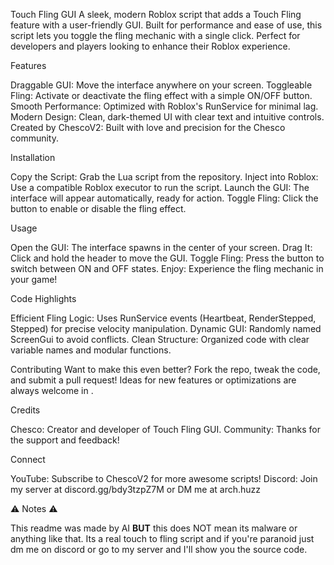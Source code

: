 Touch Fling GUI
A sleek, modern Roblox script that adds a Touch Fling feature with a user-friendly GUI. Built for performance and ease of use, this script lets you toggle the fling mechanic with a single click. Perfect for developers and players looking to enhance their Roblox experience.

Features

Draggable GUI: Move the interface anywhere on your screen.
Toggleable Fling: Activate or deactivate the fling effect with a simple ON/OFF button.
Smooth Performance: Optimized with Roblox's RunService for minimal lag.
Modern Design: Clean, dark-themed UI with clear text and intuitive controls.
Created by ChescoV2: Built with love and precision for the Chesco community.

Installation

Copy the Script: Grab the Lua script from the repository.
Inject into Roblox: Use a compatible Roblox executor to run the script.
Launch the GUI: The interface will appear automatically, ready for action.
Toggle Fling: Click the button to enable or disable the fling effect.

Usage

Open the GUI: The interface spawns in the center of your screen.
Drag It: Click and hold the header to move the GUI.
Toggle Fling: Press the button to switch between ON and OFF states.
Enjoy: Experience the fling mechanic in your game!

Code Highlights

Efficient Fling Logic: Uses RunService events (Heartbeat, RenderStepped, Stepped) for precise velocity manipulation.
Dynamic GUI: Randomly named ScreenGui to avoid conflicts.
Clean Structure: Organized code with clear variable names and modular functions.

Contributing
Want to make this even better? Fork the repo, tweak the code, and submit a pull request! Ideas for new features or optimizations are always welcome in .

Credits

Chesco: Creator and developer of Touch Fling GUI.
Community: Thanks for the support and feedback!

Connect

YouTube: Subscribe to ChescoV2 for more awesome scripts!
Discord: Join my server at discord.gg/bdy3tzpZ7M or DM me at arch.huzz

⚠️ Notes ⚠️

This readme was made by AI **BUT** this does NOT mean its malware or anything like that. Its a real touch to fling script and if you're paranoid just dm me on discord or go to my server and I'll show you the source code.
